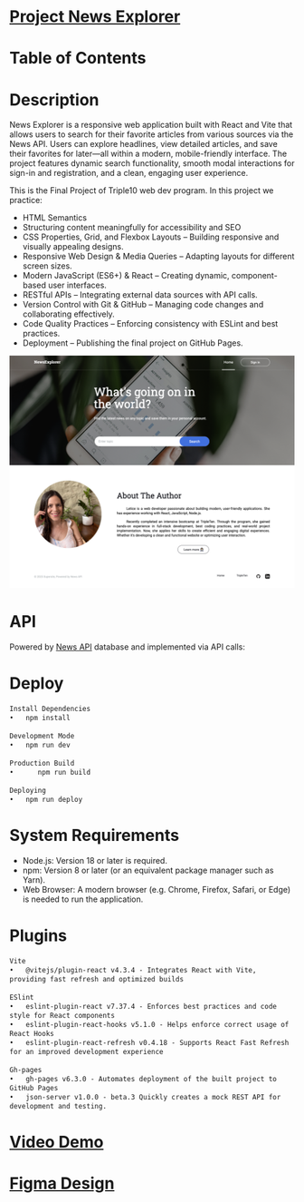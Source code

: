 

# [Project News Explorer](https://leticezwinger.github.io/News-Explorer/)

# Table of Contents

# Description
  News Explorer is a responsive web application built with React and Vite that allows users to search for their favorite articles from various sources via the News API. Users can explore headlines, view detailed articles, and save their favorites for later—all within a modern, mobile-friendly interface. The project features dynamic search functionality, smooth modal interactions for sign-in and registration, and a clean, engaging user experience.

This is the Final Project of Triple10 web dev program. In this project we practice:

* HTML Semantics
* Structuring content meaningfully for accessibility and SEO
* CSS Properties, Grid, and Flexbox Layouts – Building responsive and visually appealing designs.
* Responsive Web Design & Media Queries – Adapting layouts for different screen sizes.
* Modern JavaScript (ES6+) & React – Creating dynamic, component-based user interfaces.
* RESTful APIs – Integrating external data sources with API calls.
* Version Control with Git & GitHub – Managing code changes and collaborating effectively.
* Code Quality Practices – Enforcing consistency with ESLint and best practices.
* Deployment – Publishing the final project on GitHub Pages.

![desktop-view](/src/assets/newsexplorer.png)

# API

Powered by [News API](https://newsapi.org/) database and implemented via API calls:


# Deploy

	Install Dependencies
	•	npm install

	Development Mode
	•	npm run dev

	Production Build
	•      npm run build

	Deploying
	•	npm run deploy
	

# System Requirements

* Node.js: Version 18 or later is required.
* npm: Version 8 or later (or an equivalent package manager such as Yarn).
* Web Browser: A modern browser (e.g. Chrome, Firefox, Safari, or Edge) is needed to run the application.



# Plugins
	Vite
	•	@vitejs/plugin-react v4.3.4 - Integrates React with Vite, providing fast refresh and optimized builds
	
 	ESlint
  	•	eslint-plugin-react v7.37.4 - Enforces best practices and code style for React components
	•	eslint-plugin-react-hooks v5.1.0 - Helps enforce correct usage of React Hooks
	•	eslint-plugin-react-refresh v0.4.18 - Supports React Fast Refresh for an improved development experience

 	Gh-pages
	•	gh-pages v6.3.0 - Automates deployment of the built project to GitHub Pages
	•	json-server v1.0.0 - beta.3 Quickly creates a mock REST API for development and testing.



# [Video Demo](https://youtu.be/VhNlEbHPNXg)

# [Figma Design](https://www.figma.com/design/3ottwMEhlBt95Dbn8dw1NH/Your-Final-Project?node-id=22618-1909&t=bCDc10P4VHBpp68C-0)


